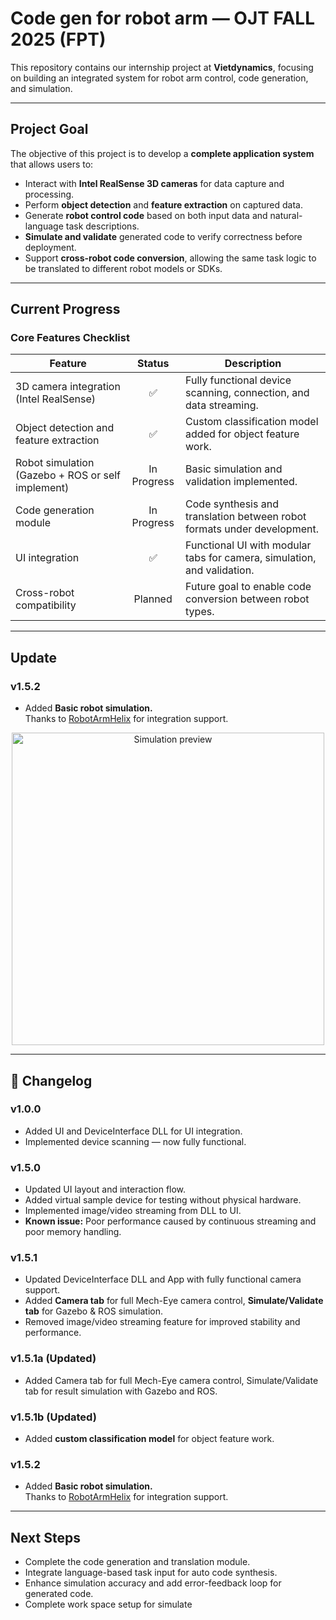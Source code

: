 # Code gen for robot arm — OJT FALL 2025 (FPT)

This repository contains our internship project at **Vietdynamics**, focusing on building an integrated system for robot arm control, code generation, and simulation.

---

## Project Goal

The objective of this project is to develop a **complete application system** that allows users to:

- Interact with **Intel RealSense 3D cameras** for data capture and processing.  
- Perform **object detection** and **feature extraction** on captured data.  
- Generate **robot control code** based on both input data and natural-language task descriptions.  
- **Simulate and validate** generated code to verify correctness before deployment.  
- Support **cross-robot code conversion**, allowing the same task logic to be translated to different robot models or SDKs.

---

## Current Progress

### Core Features Checklist
| Feature | Status | Description |
|----------|:------:|-------------|
| 3D camera integration (Intel RealSense) | ✅ | Fully functional device scanning, connection, and data streaming. |
| Object detection and feature extraction | ✅ | Custom classification model added for object feature work. |
| Robot simulation (Gazebo + ROS or self implement) | In Progress | Basic simulation and validation implemented. |
| Code generation module | In Progress | Code synthesis and translation between robot formats under development. |
| UI integration | ✅ | Functional UI with modular tabs for camera, simulation, and validation. |
| Cross-robot compatibility | Planned | Future goal to enable code conversion between robot types. |

---

## Update

### v1.5.2
- Added **Basic robot simulation.**  
  Thanks to [RobotArmHelix](https://github.com/Gabryxx7/RobotArmHelix) for integration support.
<p align="center">
  <img width="500" height="500" alt="Simulation preview" src="https://github.com/user-attachments/assets/d5cb3a14-d951-4dd4-9237-8f14d3558e84" />
</p>

---
## 🧩 Changelog

### v1.0.0
- Added UI and DeviceInterface DLL for UI integration.  
- Implemented device scanning — now fully functional.

### v1.5.0
- Updated UI layout and interaction flow.  
- Added virtual sample device for testing without physical hardware.  
- Implemented image/video streaming from DLL to UI.  
- **Known issue:** Poor performance caused by continuous streaming and poor memory handling.

### v1.5.1
- Updated DeviceInterface DLL and App with fully functional camera support.  
- Added **Camera tab** for full Mech-Eye camera control, **Simulate/Validate tab** for Gazebo & ROS simulation.  
- Removed image/video streaming feature for improved stability and performance.

### v1.5.1a (Updated)
- Added Camera tab for full Mech-Eye camera control, Simulate/Validate tab for result simulation with Gazebo and ROS.

### v1.5.1b (Updated)
- Added **custom classification model** for object feature work.

### v1.5.2
- Added **Basic robot simulation.**  
  Thanks to [RobotArmHelix](https://github.com/Gabryxx7/RobotArmHelix) for integration support.

---

##  Next Steps
- Complete the code generation and translation module.  
- Integrate language-based task input for auto code synthesis.  
- Enhance simulation accuracy and add error-feedback loop for generated code.
- Complete work space setup for simulate
